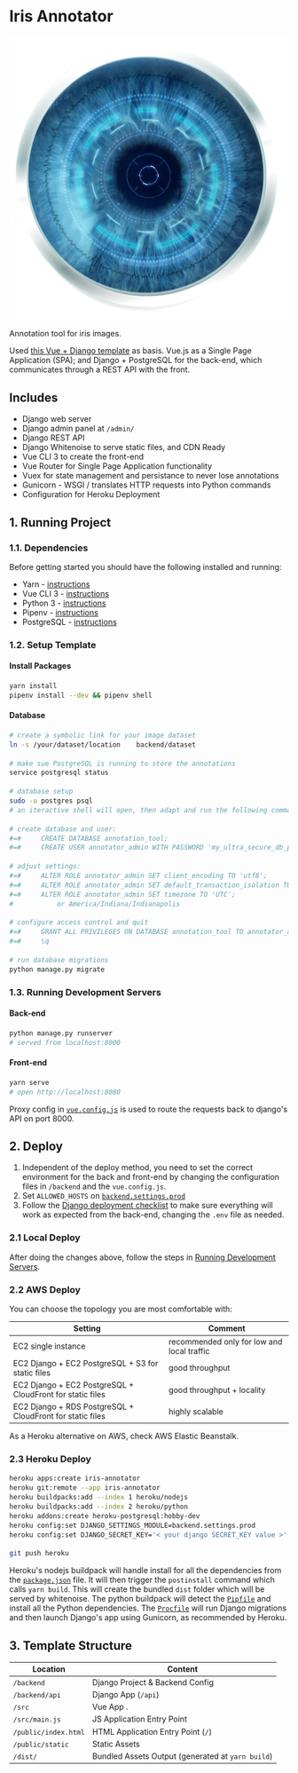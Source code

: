 # Iris Annotator

![Annotator Logo](/src/assets/logo-iris.png "Iris Annotator")

Annotation tool for iris images.

Used [this Vue + Django template](https://github.com/gtalarico/django-vue-template) as basis. Vue.js as a Single Page Application (SPA); and Django + PostgreSQL for the back-end, which communicates through a REST API with the front.

## Includes

+ Django web server
+ Django admin panel at `/admin/`
+ Django REST API
+ Django Whitenoise to serve static files, and CDN Ready
+ Vue CLI 3 to create the front-end
+ Vue Router for Single Page Application functionality
+ Vuex for state management and persistance to never lose annotations
+ Gunicorn - WSGI / translates HTTP requests into Python commands
+ Configuration for Heroku Deployment

## 1. Running Project

### 1.1. Dependencies

Before getting started you should have the following installed and running:

+ Yarn - [instructions](https://yarnpkg.com/en/docs/install)
+ Vue CLI 3 - [instructions](https://cli.vuejs.org/guide/installation.html)
+ Python 3 - [instructions](https://wiki.python.org/moin/BeginnersGuide)
+ Pipenv - [instructions](https://pipenv.readthedocs.io/en/latest/install/#installing-pipenv)
+ PostgreSQL - [instructions](https://www.postgresql.org/download/)

### 1.2. Setup Template

#### Install Packages

```sh
yarn install
pipenv install --dev && pipenv shell
```

#### Database

```sh
# create a symbolic link for your image dataset
ln -s /your/dataset/location    backend/dataset

# make sue PostgreSQL is running to store the annotations
service postgresql status

# database setup
sudo -u postgres psql
# an iteractive shell will open, then adapt and run the following commands:

# create database and user:
#=#     CREATE DATABASE annotation_tool;
#=#     CREATE USER annotator_admin WITH PASSWORD 'my_ultra_secure_db_password';

# adjust settings:
#=#     ALTER ROLE annotator_admin SET client_encoding TO 'utf8';
#=#     ALTER ROLE annotator_admin SET default_transaction_isolation TO 'read committed';
#=#     ALTER ROLE annotator_admin SET timezone TO 'UTC';
#           or America/Indiana/Indianapolis

# configure access control and quit
#=#     GRANT ALL PRIVILEGES ON DATABASE annotation_tool TO annotator_admin;
#=#     \q

# run database migrations
python manage.py migrate
```

### 1.3. Running Development Servers

#### Back-end

```sh
python manage.py runserver
# served from localhost:8000
```

#### Front-end

```sh
yarn serve
# open http://localhost:8080
```

Proxy config in [`vue.config.js`](/vue.config.js) is used to route the requests
back to django's API on port 8000.

## 2. Deploy

1. Independent of the deploy method, you need to set the correct environment for the back and front-end by changing the configuration files in `/backend` and the `vue.config.js`.
2. Set `ALLOWED_HOSTS` on [`backend.settings.prod`](/backend/settings/prod.py)
3. Follow the [Django deployment checklist](https://docs.djangoproject.com/en/2.1/howto/deployment/checklist/) to make sure everything will work as expected from the back-end, changing the `.env` file as needed.

### 2.1 Local Deploy

After doing the changes above, follow the steps in [Running Development Servers](#1.3.%20Running%20Development%20Servers).

### 2.2 AWS Deploy

You can choose the topology you are most comfortable with:

Setting | Comment
--- | ---
EC2 single instance | recommended only for low and local traffic
EC2 Django + EC2 PostgreSQL + S3 for static files | good throughput
EC2 Django + EC2 PostgreSQL + CloudFront for static files | good throughput + locality
EC2 Django + RDS PostgreSQL + CloudFront for static files | highly scalable

As a Heroku alternative on AWS, check AWS Elastic Beanstalk.

### 2.3 Heroku Deploy

```sh
heroku apps:create iris-annotator
heroku git:remote --app iris-annotator
heroku buildpacks:add --index 1 heroku/nodejs
heroku buildpacks:add --index 2 heroku/python
heroku addons:create heroku-postgresql:hobby-dev
heroku config:set DJANGO_SETTINGS_MODULE=backend.settings.prod
heroku config:set DJANGO_SECRET_KEY='< your django SECRET_KEY value >'

git push heroku
```

Heroku's nodejs buildpack will handle install for all the dependencies from the [`package.json`](/package.json) file. It will then trigger the `postinstall` command which calls `yarn build`. This will create the bundled `dist` folder which will be served by whitenoise. The python buildpack will detect the [`Pipfile`](/Pipfile) and install all the Python dependencies. The [`Procfile`](/Procfile) will run Django migrations and then launch Django's app using Gunicorn, as recommended by Heroku.

## 3. Template Structure

| Location             |  Content                                   |
|----------------------|--------------------------------------------|
| `/backend`           | Django Project & Backend Config            |
| `/backend/api`       | Django App (`/api`)                        |
| `/src`               | Vue App .                                  |
| `/src/main.js`       | JS Application Entry Point                 |
| `/public/index.html` | HTML Application Entry Point (`/`)         |
| `/public/static`     | Static Assets                              |
| `/dist/`             | Bundled Assets Output (generated at `yarn build`) |
